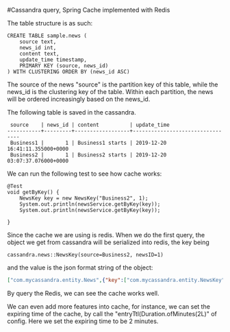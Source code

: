 #Cassandra query, Spring Cache implemented with Redis

The table structure is as such:
```$xslt
CREATE TABLE sample.news (
    source text,
    news_id int,
    content text,
    update_time timestamp,
    PRIMARY KEY (source, news_id)
) WITH CLUSTERING ORDER BY (news_id ASC)
```

The source of the news "source" is the partition key of this table, 
while the news_id is the clustering key of the table. Within each partition, 
the news will be ordered increasingly based on the news_id.

The following table is saved in the cassandra.
```
 source    | news_id | content          | update_time
-----------+---------+------------------+---------------------------------
 Business1 |       1 | Business1 starts | 2019-12-20 16:41:11.355000+0000
 Business2 |       1 | Business2 starts | 2019-12-20 03:07:37.076000+0000
```

We can run the following test to see how cache works:
```
@Test
void getByKey() {
    NewsKey key = new NewsKey("Business2", 1);
    System.out.println(newsService.getByKey(key));
    System.out.println(newsService.getByKey(key));

}
```
Since the cache we are using is redis. When we do the first query,
the object we get from cassandra will be serialized into redis, the key being 
```
cassandra.news::NewsKey(source=Business2, newsID=1)
``` 
and the value is the json format string of the object:
```json
["com.mycassandra.entity.News",{"key":["com.mycassandra.entity.NewsKey",{"source":"Business2","newsID":1}],"content":"Business2 starts","updateTime":"12-19-2019 21:07:37"}]
```

By query the Redis, we can see the cache works well.

We can even add more features into cache, for instance, we can set 
the expiring time of the cache, by call the "entryTtl(Duration.ofMinutes(2L)"
of config. Here we set the expiring time to be 2 minutes.